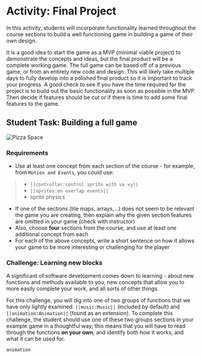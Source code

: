 # Activity: Final Project

In this activity, students will incorporate functionality learned throughout  the course sections to build a well functioning game in building a game of their own design.

It is a good idea to start the game as a MVP (minimal viable project) to demonstrate the concepts and ideas, but the final product will be a complete working game. The full game can be based off of a previous game, or from an entirely new code and design. This will likely take multiple days to fully develop into a polished final product so it is important to track your progress. A good check to see if you have the time required for the project is to build out the basic functionality as soon as possible in the MVP. Then decide if features should be cut or if there is time to add some final features to the game.

## Student Task: Building a full game

![Pizza Space](/static/courses/csintro1/final-project/pizza-space.gif)

### Requirements

* Use at least one concept from each section of the course - for example, from `Motion and Events`, you could use:

>* ``||controller:control sprite with vx vy||``
>* ``||sprites:on overlap events||``
>* sprite physics

* If one of the sections (tile maps, arrays, ..) does not seem to be relevant the game you are creating, then explain why the given section features are omitted in your game (check with instructor)
* Also, choose **four** sections from the course, and use at least one additional concept from each
* For each of the above concepts, write a short sentence on how it allows your game to be more interesting or challenging for the player

### Challenge: Learning new blocks

A significant of software development comes down to learning - about new functions and methods available to you, new concepts that allow you to more easily complete your work, and all sorts of other things.

For this challenge, you will dig into one of two groups of functions that we have only lightly examined: ``||music:Music||`` (included by default) and ``||animation:Animation||`` (found as an extension). To complete this challenge, the student should use one of these two groups sections in your example game in a thoughtful way; this means that you will have to read through the functions **on your own**, and identify both how it works, and what it can be used for.


```package
animation
```